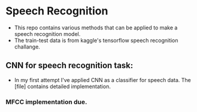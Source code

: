 # Speech Recognition

- This repo contains various methods that can be applied to make a speech recognition model.
- The train-test data is from kaggle's tensorflow speech recognition challange.
## CNN for speech recognition task:
- In my first attempt I've applied CNN as a classifier for speech data. The [file] contains detailed implementation.

### MFCC implementation due.
